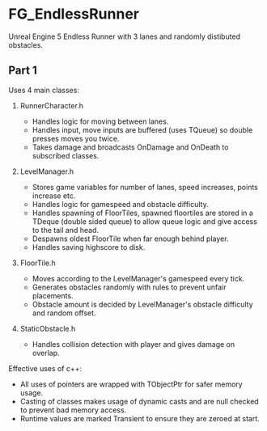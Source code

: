 # FG_EndlessRunner
 
Unreal Engine 5 Endless Runner with 3 lanes and randomly distibuted obstacles.

## Part 1
Uses 4 main classes:
1. RunnerCharacter.h
   - Handles logic for moving between lanes.
   - Handles input, move inputs are buffered (uses TQueue) so double presses moves you twice.
   - Takes damage and broadcasts OnDamage and OnDeath to subscribed classes.
 
2. LevelManager.h
   - Stores game variables for number of lanes, speed increases, points increase etc.
   - Handles logic for gamespeed and obstacle difficulty.
   - Handles spawning of FloorTiles, spawned floortiles are stored in a TDeque (double sided queue) to allow queue logic and give access to the tail and head.
   - Despawns oldest FloorTile when far enough behind player.
   - Handles saving highscore to disk.
   
3. FloorTile.h
   - Moves according to the LevelManager's gamespeed every tick.
   - Generates obstacles randomly with rules to prevent unfair placements.
   - Obstacle amount is decided by LevelManager's obstacle difficulty and random offset.

4. StaticObstacle.h
   - Handles collision detection with player and gives damage on overlap.

Effective uses of c++:
- All uses of pointers are wrapped with TObjectPtr for safer memory usage.
- Casting of classes makes usage of dynamic casts and are null checked to prevent bad memory access.
- Runtime values are marked Transient to ensure they are zeroed at start.
